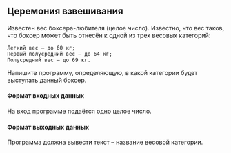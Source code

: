 ## Церемония взвешивания

Известен вес боксера-любителя (целое число). Известно, что вес таков, что боксер может быть отнесён к одной из трех весовых категорий:

    Легкий вес – до 60 кг;
    Первый полусредний вес – до 64 кг;
    Полусредний вес – до 69 кг.

Напишите программу, определяющую, в какой категории будет выступать данный боксер.

#### Формат входных данных
На вход программе подаётся одно целое число.

#### Формат выходных данных
Программа должна вывести текст – название весовой категории.